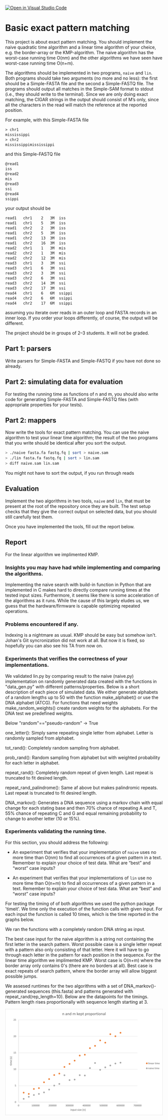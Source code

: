 [![Open in Visual Studio Code](https://classroom.github.com/assets/open-in-vscode-c66648af7eb3fe8bc4f294546bfd86ef473780cde1dea487d3c4ff354943c9ae.svg)](https://classroom.github.com/online_ide?assignment_repo_id=8618182&assignment_repo_type=AssignmentRepo)
# Basic exact pattern matching

This project is about exact pattern matching. You should implement the naive quadratic time algorithm and a linear time algorithm of your cheice, e.g. the border-array or the KMP-algorithm. The naive algorithm has the worst-case running time O(nm) and the other algorithms we have seen have worst-case running time O(n+m).

The algorithms should be implemented in two programs, `naive` and `lin`. Both programs should take two arguments (no more and no less): the first should be a Simple-FASTA file and the second a Simple-FASTQ file. The programs should output all matches in the Simple-SAM format to stdout (i.e., they should write to the terminal). Since we are only doing exact matching, the CIGAR strings in the output should consist of M’s only, since all the characters in the read will match the reference at the reported position.

For example, with this Simple-FASTA file

```
> chr1
mississippi
> chr2
mississippimississippi
```

and this Simple-FASTQ file

```
@read1
iss
@read2
mis
@read3
ssi
@read4
ssippi
```

your output should be

```
read1	chr1	2	3M	iss
read1	chr1	5	3M	iss
read1	chr2	2	3M	iss
read1	chr2	5	3M	iss
read1	chr2	13	3M	iss
read1	chr2	16	3M	iss
read2	chr1	1	3M	mis
read2	chr2	1	3M	mis
read2	chr2	12	3M	mis
read3	chr1	3	3M	ssi
read3	chr1	6	3M	ssi
read3	chr2	3	3M	ssi
read3	chr2	6	3M	ssi
read3	chr2	14	3M	ssi
read3	chr2	17	3M	ssi
read4	chr1	6	6M	ssippi
read4	chr2	6	6M	ssippi
read4	chr2	17	6M	ssippi
```

assuming you iterate over reads in an outer loop and FASTA records in an inner loop. If you order your loops differently, of course, the output will be different.

The project should be in groups of 2–3 students. It will not be graded.

## Part 1: parsers 

Write parsers for Simple-FASTA and Simple-FASTQ if you have not done so already.

## Part 2: simulating data for evaluation

For testing the running time as functions of n and m, you should also write code for generating Simple-FASTA and Simple-FASTQ files (with appropriate properties for your tests).

## Part 2: mappers

Now write the tools for exact pattern matching. You can use the naive algorithm to test your linear time algorithm; the result of the two programs that you write should be identical after you sort the output.

```sh
> ./naive fasta.fa fastq.fq | sort > naive.sam
> ./lin fasta.fa fastq.fq | sort > lin.sam
> diff naive.sam lin.sam
```

You might not have to sort the output, if you run through reads

## Evaluation

Implement the two algorithms in two tools, `naive` and `lin`, that must be present at the root of the repository once they are built. The test setup checks that they give the correct output on selected data, but you should still carefully test them.

Once you have implemented the tools, fill out the report below. 

## Report

For the linear algorithm we implimented KMP.

### Insights you may have had while implementing and comparing the algorithms. 

Implementing the naive search with build-in function in Python that are implemented in C makes hard to directly compare running times at the tested input sizes. Furthermore, it seems like there is some acceleration of the algorithms as it runs. While the cause of this largely eludes us, we guess that the hardware/firmware is capable optimizing repeated operations.

### Problems encountered if any. 

Indexing is a nightmare as usual. KMP should be easy but somehow isn't.
Johan's Git syncronization did not work at all. But now it is fixed, so hopefully you can also see his TA from now on.

### Experiments that verifies the correctness of your implementations.

We validated lin.py by comparing result to the naive (naive.py) implementation on randomly generated data created with the functions in "data_gen.py" with different patterns/properties. Below is a short description of each piece of simulated data. We either generate alphabets of a random lengths up to 50 with the function make_alphabet() or use the DNA alphabet (ATCG). For functions that need weights make_random_weights() create random weights for the alphabets. For the DNA test we predefined weights.

Below 
"random"=="pseudo-random" -> True

one_letter():
Simply same repeating single letter from alphabet. Letter is randomly sampled from alphabet.

tot_rand():
Completely random sampling from alphabet.

prob_rand(): 
Random sampling from alphabet but with weighted probability for each letter in alphabet.

repeat_rand():
Completely random repeat of given length. Last repeat is truncated to fit desired length.

repeat_rand_palindrome():
Same af above but makes palindromic repeats. Last repeat is truncated to fit desired length.

DNA_markov():
Generates a DNA sequence using a markov chain with equal change for each stating base and then 70% chance of repeating A and T, 55% chance of repeating C and G and equal remaining probability to change to another letter (10 or 15%).

### Experiments validating the running time.

For this section, you should address the following:

* An experiment that verifies that your implementation of `naive` uses no more time than O(nm) to find all occurrences of a given pattern in a text. Remember to explain your choice of test data. What are “best” and “worst” case inputs? 

* An experiment that verifies that your implementations of `lin` use no more time than O(n+m) to find all occurrences of a given pattern in a text. Remember to explain your choice of test data. What are “best” and “worst” case inputs?

For testing the timing of of both algorithms we used the python package 'timeit'. We time only the execution of the function calls with given input. For each input the function is called 10 times, which is the time reported in the graphs below.

We ran the functions with a completely random DNA string as input.

The best case input for the naive algorithm is a string not containing the first letter in the search pattern. Worst possible case is a single letter repeat with a pattern also only consisting of that letter. Here it will have to go through each letter in the pattern for each position in the sequence.
For the linear time algorithm we implimented KMP. Worst case is O(n+m) where the border array only contains 0's (there are no borders at all). Best case is exact repeats of search pattern, where the border array will allow biggest possible jumps.

We assesed runtimes for the two algorithms with a set of DNA_markov()-generated sequences (this.fasta) and patterns generated with repeat_rand(rep_length=10). Below are the datapoints for the timings. Pattern length rises proportionally with sequence length starting at 3.

![](figs/graph_1.png)
